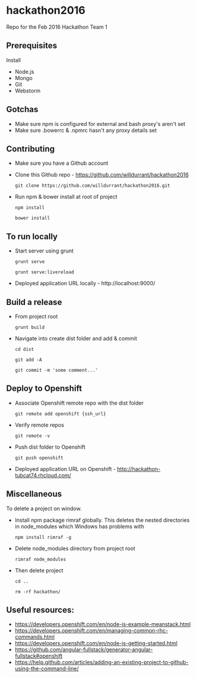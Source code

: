 # hackathon2016
Repo for the Feb 2016 Hackathon Team 1


## Prerequisites 

Install
* Node.js
* Mongo
* Git
* Webstorm


## Gotchas

* Make sure npm is configured for external and bash proxy's aren't set
* Make sure .bowerrc & .npmrc hasn't any proxy details set


## Contributing

* Make sure you have a Github account
* Clone this Github repo - https://github.com/willdurrant/hackathon2016

    ```git clone https://github.com/willdurrant/hackathon2016.git```

* Run npm & bower install at root of project

    ```npm install```

    ```bower install```

## To run locally

* Start server using grunt

    ```grunt serve```

    ```grunt serve:livereload```

* Deployed application URL locally - http://localhost:9000/	
	
## Build a release
* From project root

    ```grunt build```

* Navigate into create dist folder and add & commit

    ```cd dist```

    ```git add -A```

    ```git commit -m 'some comment...'```

## Deploy to Openshift	
	
* Associate Openshift remote repo with the dist folder

    ```git remote add openshift {ssh_url}```
	
* Verify remote repos

    ```git remote -v```

* Push dist folder to Openshift

  ```git push openshift```
	
* Deployed application URL on Openshift - http://hackathon-tubcat74.rhcloud.com/


## Miscellaneous

To delete a project on window.
* Install npm package rimraf globally. This deletes the nested directories in node_modules which Windows has problems with

    ```npm install rimraf -g```

* Delete node_modules directory from project root

    ```rimraf node_modules```

* Then delete project

    ```cd ..```

    ```rm -rf hackathon/```
	
## Useful resources:
* https://developers.openshift.com/en/node-js-example-meanstack.html
* https://developers.openshift.com/en/managing-common-rhc-commands.html
* https://developers.openshift.com/en/node-js-getting-started.html
* https://github.com/angular-fullstack/generator-angular-fullstack#openshift
* https://help.github.com/articles/adding-an-existing-project-to-github-using-the-command-line/
